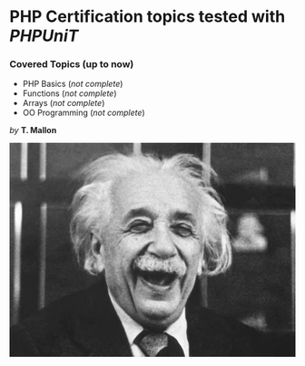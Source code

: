# PHP Certification topics tested with *PHPUniT*

### Covered Topics (up to now)
* PHP Basics (*not complete*) 
* Functions (*not complete*)
* Arrays (*not complete*)
* OO Programming (*not complete*)

*by* **T. Mallon**

![GitHub Logo](mein_stream_mit_Mallon_und_semitischen.jpeg)
